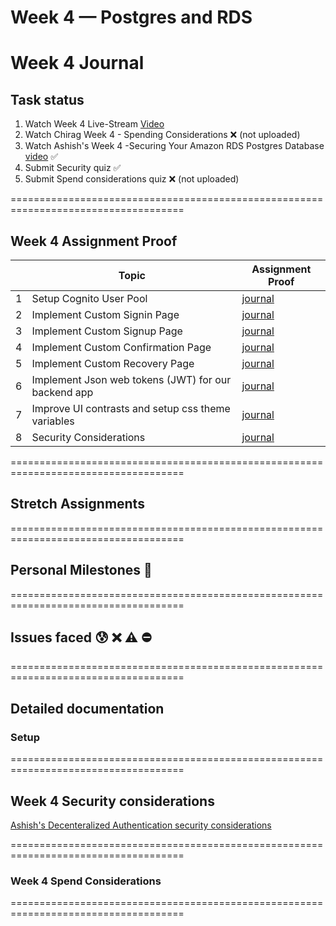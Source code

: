 # Week 4 — Postgres and RDS

# Week 4 Journal 

## Task status
1. Watch Week 4 Live-Stream [Video](https://www.youtube.com/watch?v=EtD7Kv5YCUs&list=PLBfufR7vyJJ7k25byhRXJldB5AiwgNnWv&index=47) 
2. Watch Chirag Week 4 - Spending Considerations :x: (not uploaded)
3. Watch Ashish's Week 4 -Securing Your Amazon RDS Postgres Database [video](https://www.youtube.com/watch?v=UourWxz7iQg&t=10s) ✅
4. Submit Security quiz ✅
5. Submit Spend considerations quiz :x: (not uploaded)

====================================================================================

## Week 4 Assignment Proof

| 	| Topic	| Assignment Proof 	|
|---	|--------------------------------	|--------------------------------------------	|
| 1 	| Setup Cognito User Pool 	| [journal](#setup-cognito-user-pool) 	|
| 2 	| Implement Custom Signin Page                	|  [journal](#implement-custom-signin-page)              	|
| 3 	| Implement Custom Signup Page                |  [journal](#implement-custom-signup-page)  |
| 4 	| Implement Custom Confirmation Page  	|  [journal](#implement-custom-confirmation-page) 	|
| 5     | Implement Custom Recovery Page |  [journal](#implement-custom-recovery-page) |
| 6	| Implement Json web tokens (JWT) for our backend app | [journal](#implement-json-web-tokens-jwt-for-our-backend-app) |
| 7	| Improve UI contrasts and setup css theme variables | [journal](#improve-ui-contrasts-and-setup-css-theme-variables) |
| 8	| Security Considerations | [journal](#week-4-security-considerations) |


====================================================================================

## Stretch Assignments

====================================================================================

## Personal Milestones  👯

====================================================================================

## Issues faced 😰 :x: :warning: :no_entry:


====================================================================================


## Detailed documentation

### Setup 






====================================================================================

## Week 4 Security considerations
[Ashish's Decenteralized Authentication security considerations](https://www.youtube.com/watch?v=UourWxz7iQg&t=10s)

====================================================================================

### Week 4 Spend Considerations

====================================================================================
